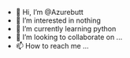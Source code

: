 - 👋 Hi, I’m @Azurebutt
- 👀 I’m interested in nothing 
- 🌱 I’m currently learning python  
- 💞️ I’m looking to collaborate on ...
- 📫 How to reach me ...

<!---
Azurebutt/Azurebutt is a ✨ special ✨ repository because its `README.md` (this file) appears on your GitHub profile.
You can click the Preview link to take a look at your changes.
--->
